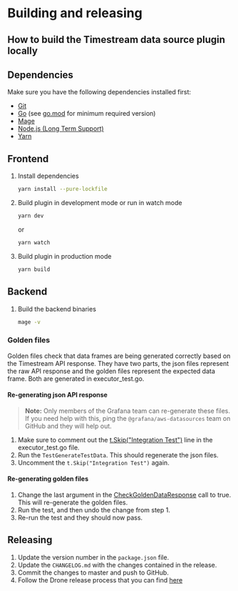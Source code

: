 # Building and releasing

## How to build the Timestream data source plugin locally

## Dependencies

Make sure you have the following dependencies installed first:

- [Git](https://git-scm.com/)
- [Go](https://golang.org/dl/) (see [go.mod](../go.mod#L3) for minimum required version)
- [Mage](https://magefile.org/)
- [Node.js (Long Term Support)](https://nodejs.org)
- [Yarn](https://yarnpkg.com)

## Frontend

1. Install dependencies

   ```bash
   yarn install --pure-lockfile
   ```

2. Build plugin in development mode or run in watch mode

   ```bash
   yarn dev
   ```

   or

   ```bash
   yarn watch
   ```

3. Build plugin in production mode

   ```bash
   yarn build
   ```

## Backend

1. Build the backend binaries

   ```bash
   mage -v
   ```

### Golden files

Golden files check that data frames are being generated correctly based on the Timestream API response. They have two parts, the json files represent the raw API response and the golden files represent the expected data frame. Both are generated in executor_test.go.

#### Re-generating json API response

> **Note:** Only members of the Grafana team can re-generate these files. If you need help with this, ping the `@grafana/aws-datasources` team on GitHub and they will help out.

1. Make sure to comment out the [t.Skip("Integration Test")](https://github.com/grafana/timestream-datasource/blob/5b3f07edb13cb3e3bbeeca284f5b9228a30de451/pkg/timestream/executor_test.go#L64) line in the executor_test.go file.
2. Run the `TestGenerateTestData`. This should regenerate the json files.
3. Uncomment the `t.Skip("Integration Test")` again.

#### Re-generating golden files

1. Change the last argument in the [CheckGoldenDataResponse](https://github.com/grafana/timestream-datasource/blob/5b3f07edb13cb3e3bbeeca284f5b9228a30de451/pkg/timestream/executor_test.go#L40) call to true. This will re-generate the golden files.
2. Run the test, and then undo the change from step 1.
3. Re-run the test and they should now pass.

## Releasing

1. Update the version number in the `package.json` file.
2. Update the `CHANGELOG.md` with the changes contained in the release.
3. Commit the changes to master and push to GitHub.
4. Follow the Drone release process that you can find [here](https://github.com/grafana/integrations-team/wiki/Plugin-Release-Process#drone-release-process)
